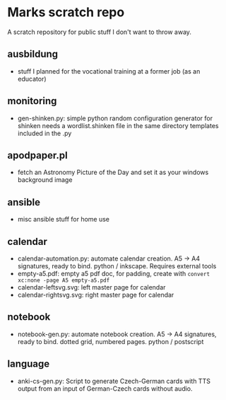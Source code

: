 # Marks scratch repo

A scratch repository for public stuff I don't want to throw away.

## ausbildung
  - stuff I planned for the vocational training at a former
    job (as an educator)

## monitoring
  - gen-shinken.py: simple python random configuration generator for
    shinken needs a wordlist.shinken file in the same directory
    templates included in the .py

## apodpaper.pl

  - fetch an Astronomy Picture of the Day and set it as your windows
    background image

## ansible

  - misc ansible stuff for home use

## calendar

  - calendar-automation.py: automate calendar creation.
    A5 -> A4 signatures, ready to
    bind. python / inkscape. Requires external tools
  - empty-a5.pdf: empty a5 pdf doc, for padding, create with
    `convert xc:none -page A5 empty-a5.pdf`
  - calendar-leftsvg.svg: left master page for calendar
  - calendar-rightsvg.svg: right master page for calendar

## notebook

  - notebook-gen.py: automate notebook creation. A5 -> A4 signatures,
	ready to bind. dotted grid, numbered pages. python / postscript

## language

  - anki-cs-gen.py: Script to generate Czech-German cards with TTS
    output from an input of German-Czech cards without audio.
